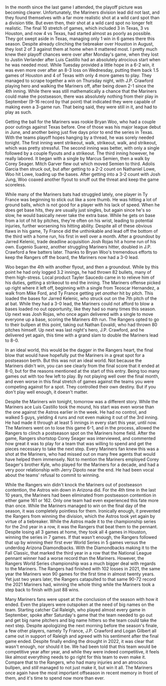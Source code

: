 In the month since the last game I attended, the playoff picture was
becoming clearer. Unfortunately, the Mariners division lead did not
last, and they found themselves with a far more realistic shot at a
wild card spot than a division title. But even then, their shot at a
wild card spot no longer felt realistic. The final 10 stretch of
games, which included 3 in Texas, 3 vs Houston, and now 4 vs Texas,
had started almost as poorly as possible. They got swept aside in
Texas, managing only 1 win in 6 games there this season. Despite
already clinching the tiebreaker over Houston in August, they lost 2
of 3 against them at home when it mattered most. I pretty much knew
their playoff chances were over after Monday's game, when they lost to
Justin Verlander after Luis Castillo had an absolutely atrocious start
when he was needed most. While Tuesday provided a little hope in a 6-2
win, it was even more over after an 8-3 loss on Wednesday, putting
them back 1.5 games of Houston and 4 of Texas with only 4 more games
to play. They managed to scrape together a win on Thursday night, with
J.P. Crawford playing hero and walking the Mariners off, after being
down 2-1 since the 4th inning. While there was still mathematically a
chance that the Mariners could make the postseason, there was
absolutely nothing from their play in September (9-16 record by that
point) that indicated they were capable of making even a 3-game run.
That being said, they were still in it, and had to play as such.

Getting the ball for the Mariners was rookie Bryan Woo, who had a
couple poor outings against Texas before. One of those was his major
league debut in June, and another being just five days prior to end
the series in Texas. With the teams playoff hopes hanging by a thread,
he was sorely needed tonight. The first inning went strikeout, walk,
strikeout, walk, and strikeout, which was pretty stressful. The second
inning was better, with only a single followed by a couple flyouts and
a strikeout. The third inning however, he really labored. It began
with a single by Marcus Semien, then a walk by Corey Seager. Mitch
Garver flew out which moved Semien to third. Adolis Garcia then struck
out, but after getting to a 2-2 count on Nathaniel Lowe, Woo hit Lowe,
loading up the bases. After getting into a 3-2 count with Josh Jung,
Woo coaxed another flyout to snuff out the threat and keep the game
scoreless.

While many of the Mariners bats had struggled lately, one player in Ty
France was beginning to stick out like a sore thumb. He was hitting a
lot of ground balls, which is not good for a player with his lack of
speed. When he does get base hits, they are usually just singles, but
again since he's so slow, he would basically never take the extra
base. While he gets on base from a lot of hit by pitches, they're
often on his wrist, leading to potential injuries, further worsening
his hitting ability. Despite all of these obvious flaws in his game,
Ty France did the unthinkable and lead off the bottom of the third
with a home run, his first in well over a month. After a groundout by
Jarred Kelenic, trade deadline acquisition Josh Rojas hit a home run
of his own. Eugenio Suarez, another struggling Mariners hitter,
doubled in J.P. Crawford a few batters later. Thanks to Bryan Woo's
tremendous efforts to keep the Rangers off the board, the Mariners now
had a 3-0 lead.

Woo began the 4th with another flyout, and then a groundout. While by
this point he had only logged 3.2 innings, he had thrown 82 bullets,
many of them high-stress. Local product Tayler Saucedo came in to
relieve him of his duties, getting a strikeout to end the inning. The
Mariners offense picked up right where it left off, beginning with a
single from Teoscar Hernandez, a walk from Mike Ford, and Ty France
getting yet <i>another</i> hit by pitch. This loaded the bases for
Jarred Kelenic, who struck out on the 7th pitch of the at bat. While
they had a 3-0 lead, the Mariners could not afford to blow a bases
loaded no out opportunity, like they had so many times this season. Up
next was Josh Rojas, who once again delivered with a single to move
everyone up a base, scoring the Mariners 4th run. The Rangers opted to
go to their bullpen at this point, taking out Nathan Eovaldi, who had
thrown 80 pitches himself. Up next was last night's hero, J.P.
Crawford, and he delivered yet again, this time with a grand slam to
double the Mariners lead to 8-0.

In an ideal world, this would be the dagger in the Rangers heart, the
final blow that would have hopefully put the Mariners in a great spot
for a postseason berth. But this was not an ideal world. Not because
the Mariners didn't win, you can see clearly from the final score that
it ended at 8-0, but for the reasons mentioned at the start of this
entry. Being too many games out with too few left to play. By not
playing well over the final month, and even worse in this final
stretch of games against the teams you were competing against for a
spot. They controlled their own destiny. But if you don't play well
enough, it doesn't matter.

Despite the Mariners win tonight, tomorrow was a different story.
While the Mariners ace Luis Castillo took the mound, his start was
even worse than the one against the Astros earlier in the week. He had
no control, and walked 5 guys, yielding 4 runs and not even making it
out of the 3rd inning. He had made it through at least 5 innings in
every start this year, until now. The Mariners went on to lose this
game 6-1, and in the process, allowed the Rangers to clinch a
postseason spot on the Mariners home field. After the game, Rangers
shortstop Corey Seager was interviewed, and commented how great it was
to play for a team that was willing to spend and get the pieces
necessary to take the next step. Every Mariners fan knew this was a
shot at the Mariners, who had missed out on many free agents that
would have helped them immensely. Not to mention the Mariners employed
Corey Seager's brother Kyle, who played for the Mariners for a decade,
and had a very poor relationship with Jerry Dipoto near the end. He
had been vocal about the teams' refusal to commit to winning.

While the Rangers win didn't knock the Mariners out of postseason
contention, the Astros win down in Arizona did. For the 4th time in
the last 10 years, the Mariners had been eliminated from postseason
contention in either game 161 or 162. Only one team had even
experienced this fate more than once. While the Mariners managed to
win on the final day of the season, it was completely pointless for
them. Ironically enough, it prevented the Rangers from winning the
division, which the Astros took yet again by virtue of a tiebreaker.
While the Astros made it to the championship series for the 2nd year
in a row, it was the Rangers that beat them to the pennant. Despite
losing all 3 games at home, they took all 4 games in Houston, winning
the series in 7 games. If that wasn't enough, the Rangers followed
that up by winning their first ever World Series in 5 games versus the
underdog Arizona Diamondbacks. With the Diamondbacks making it to the
Fall Classic, that marked the third year in a row that the National
League pennant winner had a worse record than the Mariners. However,
the Rangers World Series championship was a much bigger deal with
regards to the Mariners. The Rangers had finished with 102 losses in
2021, the same year the Mariners won 90 games for the first time in
almost twenty years. Yet just two years later, the Rangers catapulted
to that same 90-72 record the 2021 Mariners had, winning the whole
thing while the Mariners took a step back to finish with just 88 wins.

Many Mariners fans were upset at the conclusion of the season with how
it ended. Even the players were outspoken at the need of big names on
the team. Starting catcher Cal Raleigh, who played almost every game
in September, spoke after Saturday's game that the team needed to go
out and get big name pitchers and big name hitters so the team could
take the next step. Despite apologizing the next morning before the
season's finale, a few other players, namely Ty France, J.P. Crawford
and Logan Gilbert all came out in support of Raleigh and agreed with
his sentiment after the final game ended. Despite finally ending the
drought in 2022, it was clear that wasn't enough, nor should it be. We
had been told that this team would be competitive year after year, and
while they were indeed competitive, it feels like almost everything
needs to go right for this team to even make it. Compare that to the
Rangers, who had many injuries and an atrocious bullpen, and
<i>still</i> managed to not just make it, but win it all. The Mariners
once again have the most important offseason in recent memory in front
of them, and it's time to spend now more than ever.
